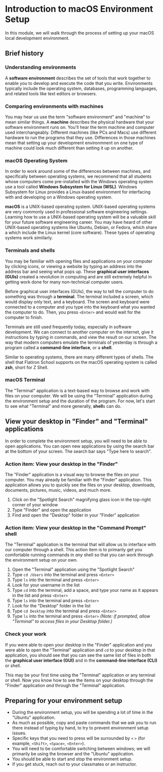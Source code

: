 # Introduction to macOS Environment Setup

In this module, we will walk through the process of setting up your macOS local development environment.

## Brief history

### Understanding environments

A **software environment** describes the set of tools that work together to enable you to develop and execute the code that you write. Environments typically include the operating system, databases, programming languages, and related tools like text editors or browsers.

### Comparing environments with machines

You may hear us use the term "software environment" and "machine" to mean similar things. A **machine** describes the physical hardware that your software environment runs on. You'll hear the term machine and computer used interchangeably. Different machines (like PCs and Macs) use different hardware to run the programs that they use. Differences in those machines mean that setting up your development environmnent on one type of machine could look much different than setting it up on another.

### macOS Operating System

In order to work around some of the differences between machines, and specifically between operating systems, we recommend that all students whose computers come pre-installed with the Windows operating system use a tool called **Windows Subsystem for Linux (WSL)**. Windows Subsystem for Linux provides a Linux-based environment for interfacing with and developing on a Windows operating system.

**macOS** is a UNIX-based operating system. UNIX-based operating systems are very commonly used in professional software engineering settings. Learning how to use a UNIX-based operating system will be a valuable skill for your future software engineering career. You may have heard of other UNIX-based operating systems like Ubuntu, Debian, or Fedora, which share a which include the Linux kernel (core software). These types of operating systems work simiilarly.

### Terminals and shells

You may be familiar with opening files and applications on your computer by clicking icons, or viewing a website by typing an address into the address bar and seeing what pops up. These **graphical user interfaces (GUIs)** created a revolution in computing and are still extremely helpful in getting work done for many non-technical computer users.

Before graphical user interfaces (GUIs), the way to tell the computer to do something was through a **terminal**. The terminal included a screen, which would display only text, and a keyboard. The screen and keyboard were connected to a computer and you type into the keyboard what you wanted the computer to do. Then, you press `<Enter>` and would wait for the computer to finish.

Terminals are still used frequently today, especially in software development. We can connect to another computer on the internet, give it instructions by typing in commands, and view the result on our screen. The way that modern computers emulate the terminals of yesterday is through a program called a **command-line interface**, or a **shell**.

Similar to operating systems, there are many different types of shells. The shell that Flatiron School supports on the macOS operating system is called **zsh**, short for Z Shell.

### macOS Terminal

The "Terminal" application is a text-based way to browse and work with files on your computer. We will be using the "Terminal" application during the environment setup and the duration of the program. For now, let's start to see what "Terminal" and more generally, **shell**s can do.

## View your desktop in "Finder" and "Terminal" applications

In order to complete the environment setup, you will need to be able to open applications. You can open new applications by using the search bar at the bottom of your screen. The search bar says "Type here to search".

### Action item: View your desktop in the "Finder"

The "Finder" application is a visual way to browse the files on your computer. You may already be familiar with the "Finder" application. This application allows you to quickly see the files on your desktop, downloads, documents, pictures, music, videos, and much more.

1. Click on the "Spotlight Search" magnifying glass icon in the top-right corner of your window
2. Type "Finder" and open the application
3. Find and open the "Desktop" folder in your "Finder" application

### Action item: View your desktop in the "Command Prompt" shell

The "Terminal" application is the terminal that will allow us to interface with our computer through a shell. This action item is to primarily get you comfortable running commands in _any_ shell so that you can work through the environment setup on your own.

1. Open the "Terminal" application using the "Spotlight Search"
2. Type `cd /Users` into the terminal and press `<Enter>`
3. Type `ls` into the terminal and press `<Enter>`
4. Look for your username in the list
5. Type `cd` into the terminal, add a space, and type your name as it appears in the list and press `<Enter>`
6. Type `ls` into the terminal and press `<Enter>`
7. Look for the "Desktop" folder in the list
8. Type `cd Desktop` into the terminal and press `<Enter>`
9. Type `ls` into the terminal and press `<Enter>` _(Note: if prompted, allow "Terminal" to access files in your Desktop folder.)_

### Check your work

If you were able to open your desktop in the "Finder" application and you were able to open the "Terminal" application and `cd` to your desktop in that application, you should see that you can see the same list of files in both the **graphical user interface (GUI)** and in the **command-line interface (CLI)** or shell.

This may be your first time using the "Terminal" application or any terminal or shell. Now you know how to see the items on your desktop through the "Finder" application _and_ through the "Terminal" application.

## Preparing for your environment setup

* During the environment setup, you will be spending a lot of time in the "Ubuntu" application.
* As much as possible, copy and paste commands that we ask you to run there instead of typing by hand, to try to prevent environment setup issues.
* Specific keys that you need to press will be surrounded by  `<` `>` (for example, `<Shift>`, `<Space>`, `<Enter>`).
* You will need to be comfortable switching between windows; we will primarily be using the browser and the "Ubuntu" application.
* You should be able to start and stop the environment setup.
* If you get stuck, reach out to your classmates or an instructor.
